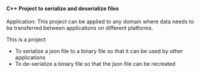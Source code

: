 #### C++ Project to serialize and deserialize files

Application: This project can be applied to any domain where data needs to be transferred between applications on different platforms.

This is a project 
- To serialize a json file to a binary file so that it can be used by other applications
- To de-serialize a binary file so that the json file can be recreated
